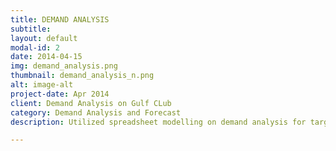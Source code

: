 ```yaml
---
title: DEMAND ANALYSIS
subtitle: 
layout: default
modal-id: 2
date: 2014-04-15
img: demand_analysis.png
thumbnail: demand_analysis_n.png
alt: image-alt
project-date: Apr 2014
client: Demand Analysis on Gulf CLub
category: Demand Analysis and Forecast
description: Utilized spreadsheet modelling on demand analysis for target market.

---
```

